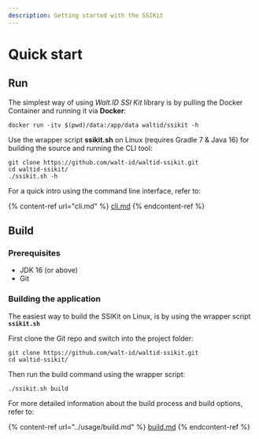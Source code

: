 ```yaml
---
description: Getting started with the SSIKit
---
```


# Quick start

## Run

The simplest way of using _Walt.ID SSI Kit_ library is by pulling the Docker Container and running it via **Docker**:

```
docker run -itv $(pwd)/data:/app/data waltid/ssikit -h
```

Use the wrapper script **ssikit.sh** on Linux (requires Gradle 7 & Java 16) for building the source and running the CLI tool:

```
git clone https://github.com/walt-id/waltid-ssikit.git
cd waltid-ssikit/
./ssikit.sh -h
```

For a quick intro using the command line interface, refer to:

{% content-ref url="cli.md" %}
[cli.md](cli.md)
{% endcontent-ref %}

## Build

### Prerequisites

* JDK 16 (or above)
* Git

### Building the application

The easiest way to build the SSIKit on Linux, is by using the wrapper script **`ssikit.sh`**

First clone the Git repo and switch into the project folder:

```
git clone https://github.com/walt-id/waltid-ssikit.git
cd waltid-ssikit/
```

Then run the build command using the wrapper script:

```
./ssikit.sh build
```

For more detailed information about the build process and build options, refer to:

{% content-ref url="../usage/build.md" %}
[build.md](../usage/build.md)
{% endcontent-ref %}
